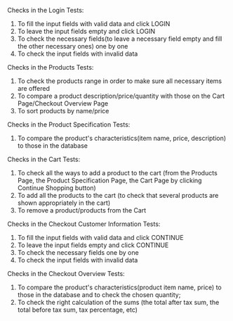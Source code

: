 Checks in the Login Tests:
1. To fill the input fields with valid data and click LOGIN
2. To leave the input fields empty and click LOGIN
3. To check the necessary fields(to leave a necessary field empty and fill the other necessary ones) one by one 
4. To check the input fields with invalid data

Checks in the Products Tests:
1. To check the products range in order to make sure all necessary items are offered
2. To compare a product description/price/quantity with those on the Cart Page/Checkout Overview Page
3. To sort products by name/price

Checks in the Product Specification Tests:
1. To compare the product's characteristics(item name, price, description) to those in the database

Checks in the Cart Tests:
1. To check all the ways to add a product to the cart (from the Products Page, the Product Specification Page, the Cart Page by clicking Continue Shopping button)
2. To add all the products to the cart (to check that several products are shown appropriately in the cart)
3. To remove a product/products from the Cart

Checks in the Checkout Customer Information Tests:
1. To fill the input fields with valid data and click CONTINUE
2. To leave the input fields empty and click CONTINUE
3. To check the necessary fields one by one
4. To check the input fields with invalid data 

Checks in the Checkout Overview Tests:
1. To compare the product's characteristics(product item name, price) to those in the database and to check the chosen quantity;
2. To check the right calculation of the sums (the total after tax sum, the total before tax sum, tax percentage, etc) 
